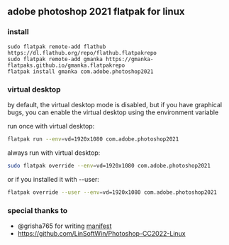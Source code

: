 ## adobe photoshop 2021 flatpak for linux

### install

```shell
sudo flatpak remote-add flathub https://dl.flathub.org/repo/flathub.flatpakrepo
sudo flatpak remote-add gmanka https://gmanka-flatpaks.github.io/gmanka.flatpakrepo
flatpak install gmanka com.adobe.photoshop2021
```

### virtual desktop

by default, the virtual desktop mode is disabled, but if you have graphical bugs, you can enable the virtual desktop using the environment variable

run once with virtual desktop:

```bash
flatpak run --env=vd=1920x1080 com.adobe.photoshop2021
```

always run with virtual desktop:

```bash
sudo flatpak override --env=vd=1920x1080 com.adobe.photoshop2021
```

or if you installed it with --user:

```bash
flatpak override --user --env=vd=1920x1080 com.adobe.photoshop2021
```

### special thanks to

- @grisha765 for writing [manifest](https://github.com/grisha765/my_flatpak_repo/tree/main/io.github.grisha765.Photoshop)
- https://github.com/LinSoftWin/Photoshop-CC2022-Linux

